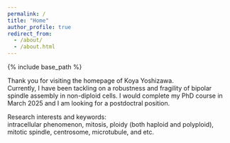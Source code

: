 ```yaml
---
permalink: /
title: "Home"
author_profile: true
redirect_from: 
  - /about/
  - /about.html
---
```

{% include base_path %}

Thank you for visiting the homepage of Koya Yoshizawa. \
Currently, I have been tackling on a robustness and fragility of bipolar spindle assembly in non-diploid cells. I would complete my PhD course in March 2025 and I am looking for a postdoctral position.

Research interests and keywords: \
intracellular phenomenon, mitosis, ploidy (both haploid and polyploid), mitotic spindle, centrosome, microtubule, and etc.

